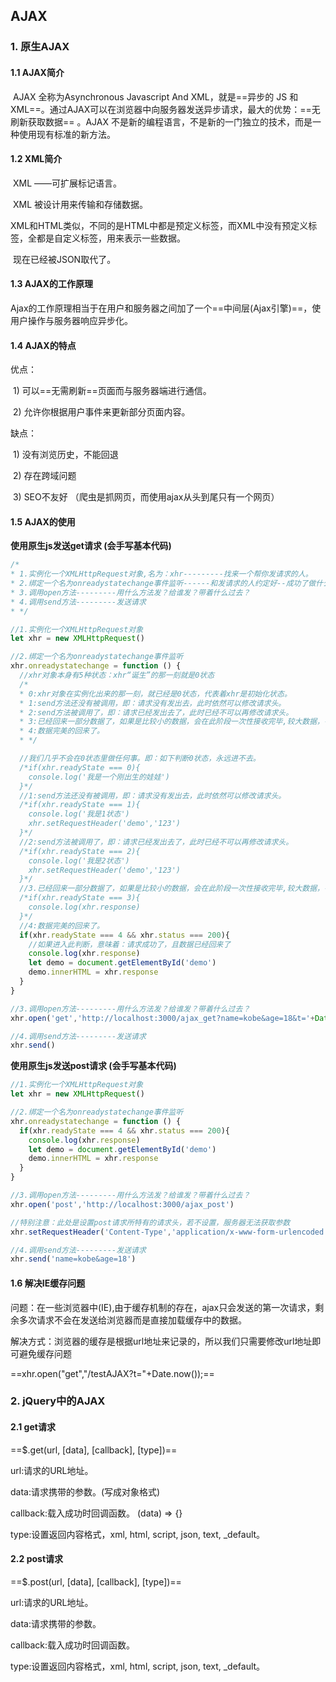 ## AJAX

### 1. 原生AJAX

#### 1.1 AJAX简介

​		AJAX 全称为Asynchronous Javascript And XML，就是==异步的 JS 和 XML==。通过AJAX可以在浏览器中向服务器发送异步请求，最大的优势：==无刷新获取数据== 。AJAX 不是新的编程语言，不是新的一门独立的技术，而是一种使用现有标准的新方法。

#### 1.2 XML简介

​		XML ——可扩展标记语言。

​		XML 被设计用来传输和存储数据。

​		XML和HTML类似，不同的是HTML中都是预定义标签，而XML中没有预定义标签，全都是自定义标签，用来表示一些数据。

​		现在已经被JSON取代了。

#### 1.3 AJAX的工作原理

​		Ajax的工作原理相当于在用户和服务器之间加了一个==中间层(Ajax引擎)==，使用户操作与服务器响应异步化。

#### 1.4 AJAX的特点

优点：

​		1)    可以==无需刷新==页面而与服务器端进行通信。

​		2)    允许你根据用户事件来更新部分页面内容。

缺点：

​		1)    没有浏览历史，不能回退

​		2)    存在跨域问题

​		3)    SEO不友好     （爬虫是抓网页，而使用ajax从头到尾只有一个网页）

#### 1.5 AJAX的使用

**使用原生js发送get请求  (会手写基本代码)**

```js
/*
* 1.实例化一个XMLHttpRequest对象,名为：xhr---------找来一个帮你发请求的人。
* 2.绑定一个名为onreadystatechange事件监听------和发请求的人约定好--成功了做什么，失败了做什么。
* 3.调用open方法---------用什么方法发？给谁发？带着什么过去？
* 4.调用send方法---------发送请求
* */

//1.实例化一个XMLHttpRequest对象
let xhr = new XMLHttpRequest()

//2.绑定一个名为onreadystatechange事件监听
xhr.onreadystatechange = function () {
  //xhr对象本身有5种状态：xhr“诞生”的那一刻就是0状态
  /*
  * 0:xhr对象在实例化出来的那一刻，就已经是0状态，代表着xhr是初始化状态。
  * 1:send方法还没有被调用，即：请求没有发出去，此时依然可以修改请求头。
  * 2:send方法被调用了，即：请求已经发出去了，此时已经不可以再修改请求头。
  * 3:已经回来一部分数据了，如果是比较小的数据，会在此阶段一次性接收完毕,较大数据，有待于进一步接收。
  * 4:数据完美的回来了。
  * */

  //我们几乎不会在0状态里做任何事。即：如下判断0状态，永远进不去。
  /*if(xhr.readyState === 0){
    console.log('我是一个刚出生的娃娃')
  }*/
  //1:send方法还没有被调用，即：请求没有发出去，此时依然可以修改请求头。
  /*if(xhr.readyState === 1){
    console.log('我是1状态')
    xhr.setRequestHeader('demo','123')
  }*/
  //2:send方法被调用了，即：请求已经发出去了，此时已经不可以再修改请求头。
  /*if(xhr.readyState === 2){
    console.log('我是2状态')
    xhr.setRequestHeader('demo','123')
  }*/
  //3.已经回来一部分数据了，如果是比较小的数据，会在此阶段一次性接收完毕,较大数据，有待于进一步接收。
  /*if(xhr.readyState === 3){
    console.log(xhr.response)
  }*/
  //4:数据完美的回来了。
  if(xhr.readyState === 4 && xhr.status === 200){
    //如果进入此判断，意味着：请求成功了，且数据已经回来了
    console.log(xhr.response)
    let demo = document.getElementById('demo')
    demo.innerHTML = xhr.response
  }
}

//3.调用open方法---------用什么方法发？给谁发？带着什么过去？
xhr.open('get','http://localhost:3000/ajax_get?name=kobe&age=18&t='+Date.now())

//4.调用send方法---------发送请求
xhr.send()
```

**使用原生js发送post请求  (会手写基本代码)**

```js
//1.实例化一个XMLHttpRequest对象
let xhr = new XMLHttpRequest()

//2.绑定一个名为onreadystatechange事件监听
xhr.onreadystatechange = function () {
  if(xhr.readyState === 4 && xhr.status === 200){
    console.log(xhr.response)
    let demo = document.getElementById('demo')
    demo.innerHTML = xhr.response
  }
}

//3.调用open方法---------用什么方法发？给谁发？带着什么过去？
xhr.open('post','http://localhost:3000/ajax_post')

//特别注意：此处是设置post请求所特有的请求头，若不设置，服务器无法获取参数
xhr.setRequestHeader('Content-Type','application/x-www-form-urlencoded')

//4.调用send方法---------发送请求
xhr.send('name=kobe&age=18')
```

#### 1.6 解决IE缓存问题

问题：在一些浏览器中(IE),由于缓存机制的存在，ajax只会发送的第一次请求，剩余多次请求不会在发送给浏览器而是直接加载缓存中的数据。

解决方式：浏览器的缓存是根据url地址来记录的，所以我们只需要修改url地址即可避免缓存问题

==xhr.open("get","/testAJAX?t="+Date.now());==



### 2. jQuery中的AJAX

#### 2.1 get请求

==$.get(url, [data], [callback], [type])==

url:请求的URL地址。

data:请求携带的参数。(写成对象格式)

callback:载入成功时回调函数。 (data) => {}

type:设置返回内容格式，xml, html, script, json, text, _default。

#### 2.2 post请求

==$.post(url, [data], [callback], [type])==

url:请求的URL地址。

data:请求携带的参数。

callback:载入成功时回调函数。

type:设置返回内容格式，xml, html, script, json, text, _default。